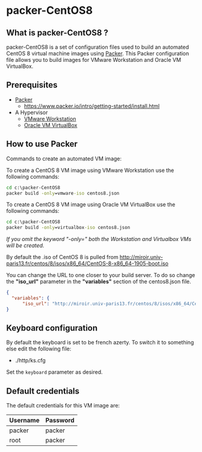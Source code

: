 # packer-CentOS8

## What is packer-CentOS8 ?

packer-CentOS8 is a set of configuration files used to build an automated CentOS 8 virtual machine images using [Packer](https://www.packer.io/).
This Packer configuration file allows you to build images for VMware Workstation and Oracle VM VirtualBox.

## Prerequisites

* [Packer](https://www.packer.io/downloads.html)
  * <https://www.packer.io/intro/getting-started/install.html>
* A Hypervisor
  * [VMware Workstation](https://www.vmware.com/products/workstation-pro.html)
  * [Oracle VM VirtualBox](https://www.virtualbox.org/)

## How to use Packer

Commands to create an automated VM image:

To create a CentOS 8 VM image using VMware Workstation use the following commands:

```cmd
cd c:\packer-CentOS8
packer build -only=vmware-iso centos8.json
```

To create a CentOS 8 VM image using Oracle VM VirtualBox use the following commands:

```cmd
cd c:\packer-CentOS8
packer build -only=virtualbox-iso centos8.json
```

*If you omit the keyword "-only=" both the Workstation and Virtualbox VMs will be created.*

By default the .iso of CentOS 8 is pulled from <http://miroir.univ-paris13.fr/centos/8/isos/x86_64/CentOS-8-x86_64-1905-boot.iso>

You can change the URL to one closer to your build server. To do so change the **"iso_url"** parameter in the **"variables"** section of the centos8.json file.

```json
{
  "variables": {
      "iso_url": "http://miroir.univ-paris13.fr/centos/8/isos/x86_64/CentOS-8-x86_64-1905-boot.iso"
}
```
## Keyboard configuration

By default the keyboard is set to be french azerty.
To switch it to something else edit the following file:
* ./http/ks.cfg

Set the `keyboard` parameter as desired.

## Default credentials

The default credentials for this VM image are:

|Username|Password|
|--------|--------|
|packer|packer|
|root|packer|
